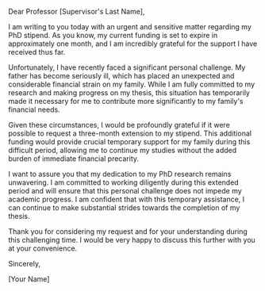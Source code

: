 Dear Professor [Supervisor's Last Name],

I am writing to you today with an urgent and sensitive matter regarding my PhD stipend. As you know, my current funding is set to expire in approximately one month, and I am incredibly grateful for the support I have received thus far.

Unfortunately, I have recently faced a significant personal challenge. My father has become seriously ill, which has placed an unexpected and considerable financial strain on my family. While I am fully committed to my research and making progress on my thesis, this situation has temporarily made it necessary for me to contribute more significantly to my family's financial needs.

Given these circumstances, I would be profoundly grateful if it were possible to request a three-month extension to my stipend. This additional funding would provide crucial temporary support for my family during this difficult period, allowing me to continue my studies without the added burden of immediate financial precarity.

I want to assure you that my dedication to my PhD research remains unwavering. I am committed to working diligently during this extended period and will ensure that this personal challenge does not impede my academic progress. I am confident that with this temporary assistance, I can continue to make substantial strides towards the completion of my thesis.

Thank you for considering my request and for your understanding during this challenging time. I would be very happy to discuss this further with you at your convenience.

Sincerely,

[Your Name]
